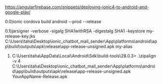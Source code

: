 <!-- to build signed apk -->
https://angularfirebase.com/snippets/deploying-ionic4-to-android-and-google-play/

0.0)ionic cordova build android --prod --release

0.1)jarsigner -verbose -sigalg SHA1withRSA -digestalg SHA1 -keystore my-release-key.jks C:\Users\taha\Desktop\ionic_chatbot_mail_sender\App\platforms\android\app\build\outputs\apk\release\app-release-unsigned.apk my-alias

1) C:\Users\taha\AppData\Local\Android\Sdk\build-tools\28.0.3> .\zipalign -v 4 C:\Users\taha\Desktop\ionic_chatbot_mail_sender\App\platforms\android\app\build\outputs\apk\release\app-release-unsigned.apk YourAppName-Release.apk
